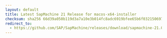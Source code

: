 ```yaml
---
layout: default
title: Latest SapMachine 21 Release for macos-x64-installer
checksum: sha256 66d39a050b119d3a7a10e3b014fc8adc6919bfee65b6f03215069726e4390b19
redirect_to:
  - https://github.com/SAP/SapMachine/releases/download/sapmachine-21.0.6/sapmachine-jdk-21.0.6_macos-x64_bin.dmg
---
```

